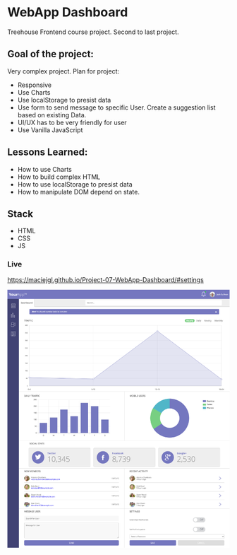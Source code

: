 # WebApp Dashboard
Treehouse Frontend course project. Second to last project.

## Goal of the project:
Very complex project. Plan for project:
 * Responsive
 * Use Charts
 * Use localStorage to presist data
 * Use form to send message to specific User. Create a suggestion list based on existing Data.
 * UI/UX has to be very friendly for user
 * Use Vanilla JavaScript

## Lessons Learned:
* How to use Charts
* How to build complex HTML
* How to use localStorage to presist data
* How to manipulate DOM depend on state.

## Stack
* HTML
* CSS
* JS

### Live
https://maciejgl.github.io/Project-07-WebApp-Dashboard/#settings

![](/images/WebApp-Dashboard.png)
